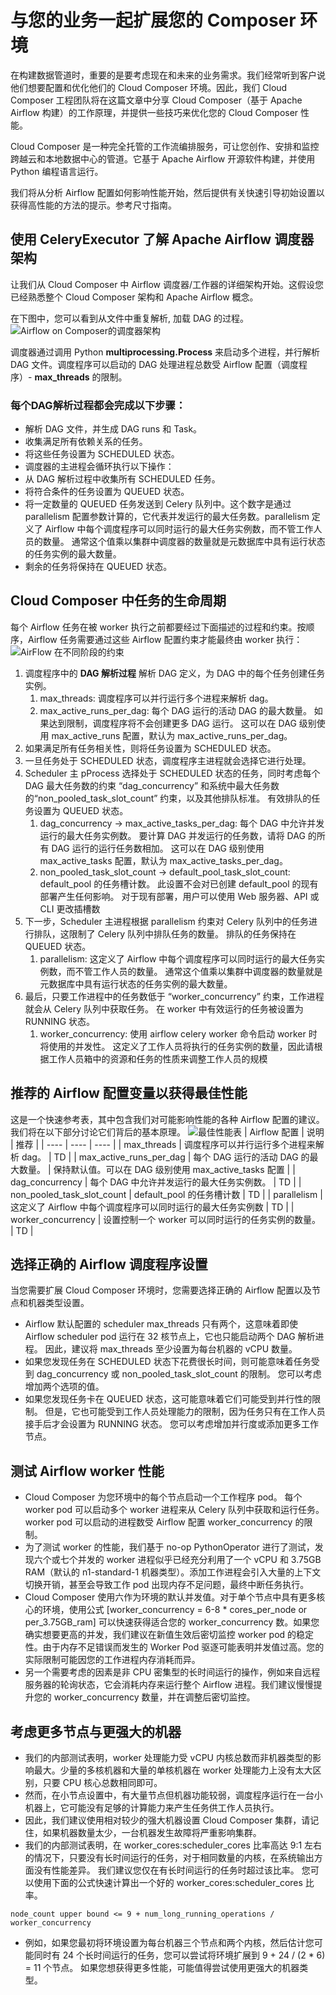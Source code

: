 # 与您的业务一起扩展您的 Composer 环境
在构建数据管道时，重要的是要考虑现在和未来的业务需求。我们经常听到客户说他们想要配置和优化他们的 Cloud Composer 环境。因此，我们 Cloud Composer 工程团队将在这篇文章中分享 Cloud Composer（基于 Apache Airflow 构建）的工作原理，并提供一些技巧来优化您的 Cloud Composer 性能。

Cloud Composer 是一种完全托管的工作流编排服务，可让您创作、安排和监控跨越云和本地数据中心的管道。它基于 Apache Airflow 开源软件构建，并使用 Python 编程语言运行。

我们将从分析 Airflow 配置如何影响性能开始，然后提供有关快速引导初始设置以获得高性能的方法的提示。参考尺寸指南。

## 使用 CeleryExecutor 了解 Apache Airflow 调度器架构
让我们从 Cloud Composer 中 Airflow 调度器/工作器的详细架构开始。这假设您已经熟悉整个 Cloud Composer 架构和 Apache Airflow 概念。

在下图中，您可以看到从文件中重复解析, 加载 DAG 的过程。
![Airflow on Composer的调度器架构](../../../images/Scheduler_architecture_of_Airflow_on_Compose.max-900x900.png)

调度器通过调用 Python **multiprocessing.Process** 来启动多个进程，并行解析 DAG 文件。调度程序可以启动的 DAG 处理进程总数受 Airflow 配置（调度程序）- **max_threads** 的限制。

### 每个DAG解析过程都会完成以下步骤：
* 解析 DAG 文件，并生成 DAG runs 和 Task。
* 收集满足所有依赖关系的任务。
* 将这些任务设置为 SCHEDULED 状态。
* 调度器的主进程会循环执行以下操作：
* 从 DAG 解析过程中收集所有 SCHEDULED 任务。
* 将符合条件的任务设置为 QUEUED 状态。
* 将一定数量的 QUEUED 任务发送到 Celery 队列中。这个数字是通过 parallelism 配置参数计算的，它代表并发运行的最大任务数。parallelism 定义了 Airflow 中每个调度程序可以同时运行的最大任务实例数，而不管工作人员的数量。 通常这个值乘以集群中调度器的数量就是元数据库中具有运行状态的任务实例的最大数量。
* 剩余的任务将保持在 QUEUED 状态。

## Cloud Composer 中任务的生命周期
每个 Airflow 任务在被 worker 执行之前都要经过下面描述的过程和约束。按顺序，Airflow 任务需要通过这些 Airflow 配置约束才能最终由 worker 执行：
![AirFlow 在不同阶段的约束](../../../images/Constraints_in_Airflow.max-800x800.png)
1. 调度程序中的 **DAG 解析过程** 解析 DAG 定义，为 DAG 中的每个任务创建任务实例。
   1. max_threads: 调度程序可以并行运行多个进程来解析 dag。
   2. max_active_runs_per_dag: 每个 DAG 运行的活动 DAG 的最大数量。 如果达到限制，调度程序将不会创建更多 DAG 运行。 这可以在 DAG 级别使用 max_active_runs 配置，默认为 max_active_runs_per_dag。
2. 如果满足所有任务相关性，则将任务设置为 SCHEDULED 状态。
3. 一旦任务处于 SCHEDULED 状态，调度程序主进程就会选择它进行处理。
4. Scheduler 主 pProcess 选择处于 SCHEDULED 状态的任务，同时考虑每个 DAG 最大任务数的约束 “dag_concurrency” 和系统中最大任务数的“non_pooled_task_slot_count” 约束，以及其他排队标准。 有效排队的任务设置为 QUEUED 状态。
   1. dag_concurrency -> max_active_tasks_per_dag: 每个 DAG 中允许并发运行的最大任务实例数。 要计算 DAG 并发运行的任务数，请将 DAG 的所有 DAG 运行的运行任务数相加。 这可以在 DAG 级别使用 max_active_tasks 配置，默认为 max_active_tasks_per_dag。
   2. non_pooled_task_slot_count -> default_pool_task_slot_count: default_pool 的任务槽计数。 此设置不会对已创建 default_pool 的现有部署产生任何影响。 对于现有部署，用户可以使用 Web 服务器、API 或 CLI 更改插槽数
5. 下一步，Scheduler 主进程根据 parallelism 约束对 Celery 队列中的任务进行排队，这限制了 Celery 队列中排队任务的数量。 排队的任务保持在 QUEUED 状态。
   1. parallelism: 这定义了 Airflow 中每个调度程序可以同时运行的最大任务实例数，而不管工作人员的数量。 通常这个值乘以集群中调度器的数量就是元数据库中具有运行状态的任务实例的最大数量。
6. 最后，只要工作进程中的任务数低于 “worker_concurrency” 约束，工作进程就会从 Celery 队列中获取任务。 在 worker 中有效运行的任务被设置为 RUNNING 状态。
   1. worker_concurrency: 使用 airflow celery worker 命令启动 worker 时将使用的并发性。 这定义了工作人员将执行的任务实例的数量，因此请根据工作人员箱中的资源和任务的性质来调整工作人员的规模

## 推荐的 Airflow 配置变量以获得最佳性能
这是一个快速参考表，其中包含我们对可能影响性能的各种 Airflow 配置的建议。 我们将在以下部分讨论它们背后的基本原理。
![最佳性能表](../../../images/optimal-performance.png)
|  Airflow 配置  |  说明  |  推荐  |
| ---- | ---- | ---- |
|  max_threads  |  调度程序可以并行运行多个进程来解析 dag。  |  TD  |
|  max_active_runs_per_dag  |  每个 DAG 运行的活动 DAG 的最大数量。  |  保持默认值。可以在 DAG 级别使用 max_active_tasks 配置  |
|  dag_concurrency  |  每个 DAG 中允许并发运行的最大任务实例数。  |  TD  |
|  non_pooled_task_slot_count  |  default_pool 的任务槽计数  |  TD  |
|  parallelism  |  这定义了 Airflow 中每个调度程序可以同时运行的最大任务实例数  |  TD  |
|  worker_concurrency  |  设置控制一个 worker 可以同时运行的任务实例的数量。  |  TD  |

## 选择正确的 Airflow 调度程序设置
当您需要扩展 Cloud Composer 环境时，您需要选择正确的 Airflow 配置以及节点和机器类型设置。
* Airflow 默认配置的 scheduler max_threads 只有两个，这意味着即使 Airflow scheduler pod 运行在 32 核节点上，它也只能启动两个 DAG 解析进程。 因此，建议将 max_threads 至少设置为每台机器的 vCPU 数量。
* 如果您发现任务在 SCHEDULED 状态下花费很长时间，则可能意味着任务受到 dag_concurrency 或 non_pooled_task_slot_count 的限制。 您可以考虑增加两个选项的值。
* 如果您发现任务卡在 QUEUED 状态，这可能意味着它们可能受到并行性的限制。 但是，它也可能受到工作人员处理能力的限制，因为任务只有在工作人员接手后才会设置为 RUNNING 状态。 您可以考虑增加并行度或添加更多工作节点。

## 测试 Airflow worker 性能
* Cloud Composer 为您环境中的每个节点启动一个工作程序 pod。 每个 worker pod 可以启动多个 worker 进程来从 Celery 队列中获取和运行任务。worker pod 可以启动的进程数受 Airflow 配置 worker_concurrency 的限制。
* 为了测试 worker 的性能，我们基于 no-op PythonOperator 进行了测试，发现六个或七个并发的 worker 进程似乎已经充分利用了一个 vCPU 和 3.75GB RAM（默认的 n1-standard-1 机器类型）。添加工作进程会引入大量的上下文切换开销，甚至会导致工作 pod 出现内存不足问题，最终中断任务执行。
* Cloud Composer 使用六作为环境的默认并发值。对于单个节点中具有更多核心的环境，使用公式 [worker_concurrency = 6-8 * cores_per_node or per_3.75GB_ram] 可以快速获得适合您的 worker_concurrency 数。如果您确实想要更高的并发，我们建议在新值生效后密切监控 worker pod 的稳定性。由于内存不足错误而发生的 Worker Pod 驱逐可能表明并发值过高。您的实际限制可能因您的工作进程内存消耗而异。
* 另一个需要考虑的因素是非 CPU 密集型的长时间运行的操作，例如来自远程服务器的轮询状态，它会消耗内存来运行整个 Airflow 进程。我们建议慢慢提升您的 worker_concurrency 数量，并在调整后密切监控。

## 考虑更多节点与更强大的机器
* 我们的内部测试表明，worker 处理能力受 vCPU 内核总数而非机器类型的影响最大。少量的多核机器和大量的单核机器在 worker 处理能力上没有太大区别，只要 CPU 核心总数相同即可。
* 然而，在小节点设置中，有大量节点但机器功能较弱，调度程序运行在一台小机器上，它可能没有足够的计算能力来产生任务供工作人员执行。
* 因此，我们建议使用相对较少的强大机器设置 Cloud Composer 集群，请记住，如果机器数量太少，一台机器发生故障将严重影响集群。
* 我们的内部测试表明，在 worker_cores:scheduler_cores 比率高达 9:1 左右的情况下，只要没有长时间运行的任务，对于相同数量的内核，在系统输出方面没有性能差异。 我们建议您仅在有长时间运行的任务时超过该比率。 您可以使用下面的公式快速计算出一个好的 worker_cores:scheduler_cores 比率。
```
node_count upper bound <= 9 + num_long_running_operations / worker_concurrency
```
* 例如，如果您最初将环境设置为每台机器三个节点和两个内核，然后估计您可能同时有 24 个长时间运行的任务，您可以尝试将环境扩展到 9 + 24 / (2 * 6) = 11 个节点。 如果您想获得更多性能，可能值得尝试使用更强大的机器类型。